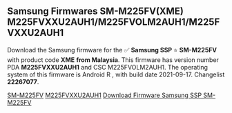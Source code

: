 <h2>Samsung Firmwares SM-M225FV(XME) M225FVXXU2AUH1/M225FVOLM2AUH1/M225FVXXU2AUH1</h2>
Download the Samsung firmware for the ✅ <strong>Samsung SSP </strong> ⭐ <strong>SM-M225FV</strong> with product code <strong>XME</strong> <strong> from Malaysia</strong>. This firmware has version number PDA <strong>M225FVXXU2AUH1</strong> and CSC M225FVOLM2AUH1. The operating system of this firmware is Android R , with build date 2021-09-17. Changelist <strong>22267077</strong>.


[SM-M225FV](https://samfirm.shop/samsung/model/SM-M225FV)
[M225FVXXU2AUH1](https://samfirm.shop/samsung/pda/M225FVXXU2AUH1)
[Download Firmware Samsung SSP SM-M225FV](https://samfirm.shop/samsung/firmware/458403)
